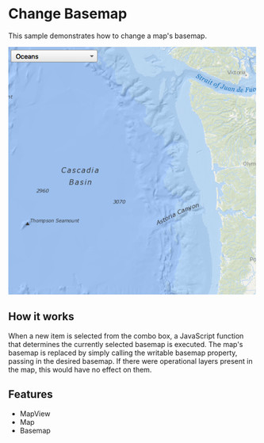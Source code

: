 # Change Basemap
This sample demonstrates how to change a map's basemap.

![](screenshot.png)

## How it works

When a new item is selected from the combo box, a JavaScript function that determines the currently selected basemap is executed. The map's basemap is replaced by simply calling the writable basemap property, passing in the desired basemap. If there were operational layers present in the map, this would have no effect on them. 

## Features
- MapView
- Map
- Basemap
